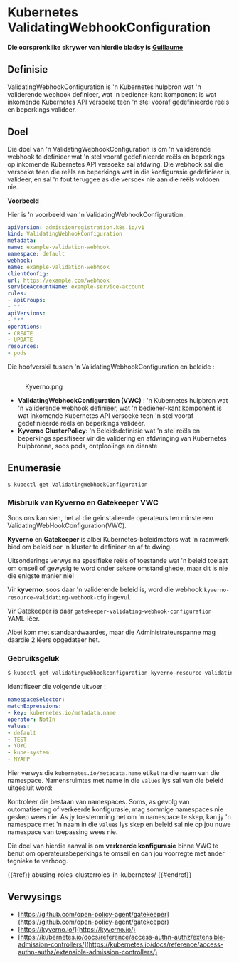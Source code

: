 # Kubernetes ValidatingWebhookConfiguration

**Die oorspronklike skrywer van hierdie bladsy is** [**Guillaume**](https://www.linkedin.com/in/guillaume-chapela-ab4b9a196)

## Definisie

ValidatingWebhookConfiguration is 'n Kubernetes hulpbron wat 'n validerende webhook definieer, wat 'n bediener-kant komponent is wat inkomende Kubernetes API versoeke teen 'n stel vooraf gedefinieerde reëls en beperkings valideer.

## Doel

Die doel van 'n ValidatingWebhookConfiguration is om 'n validerende webhook te definieer wat 'n stel vooraf gedefinieerde reëls en beperkings op inkomende Kubernetes API versoeke sal afdwing. Die webhook sal die versoeke teen die reëls en beperkings wat in die konfigurasie gedefinieer is, valideer, en sal 'n fout teruggee as die versoek nie aan die reëls voldoen nie.

**Voorbeeld**

Hier is 'n voorbeeld van 'n ValidatingWebhookConfiguration:
```yaml
apiVersion: admissionregistration.k8s.io/v1
kind: ValidatingWebhookConfiguration
metadata:
name: example-validation-webhook
namespace: default
webhook:
name: example-validation-webhook
clientConfig:
url: https://example.com/webhook
serviceAccountName: example-service-account
rules:
- apiGroups:
- ""
apiVersions:
- "*"
operations:
- CREATE
- UPDATE
resources:
- pods
```
Die hoofverskil tussen 'n ValidatingWebhookConfiguration en beleide :&#x20;

<figure><img src="../../images/Kyverno.png" alt=""><figcaption><p>Kyverno.png</p></figcaption></figure>

- **ValidatingWebhookConfiguration (VWC)** : 'n Kubernetes hulpbron wat 'n validerende webhook definieer, wat 'n bediener-kant komponent is wat inkomende Kubernetes API versoeke teen 'n stel vooraf gedefinieerde reëls en beperkings valideer.
- **Kyverno ClusterPolicy**: 'n Beleidsdefinisie wat 'n stel reëls en beperkings spesifiseer vir die validering en afdwinging van Kubernetes hulpbronne, soos pods, ontplooiings en dienste

## Enumerasie
```
$ kubectl get ValidatingWebhookConfiguration
```
### Misbruik van Kyverno en Gatekeeper VWC

Soos ons kan sien, het al die geïnstalleerde operateurs ten minste een ValidatingWebHookConfiguration(VWC).

**Kyverno** en **Gatekeeper** is albei Kubernetes-beleidmotors wat 'n raamwerk bied om beleid oor 'n kluster te definieer en af te dwing.

Uitsonderings verwys na spesifieke reëls of toestande wat 'n beleid toelaat om omseil of gewysig te word onder sekere omstandighede, maar dit is nie die enigste manier nie!

Vir **kyverno**, soos daar 'n validerende beleid is, word die webhook `kyverno-resource-validating-webhook-cfg` ingevul.

Vir Gatekeeper is daar `gatekeeper-validating-webhook-configuration` YAML-lêer.

Albei kom met standaardwaardes, maar die Administrateurspanne mag daardie 2 lêers opgedateer het.

### Gebruiksgeluk
```bash
$ kubectl get validatingwebhookconfiguration kyverno-resource-validating-webhook-cfg -o yaml
```
Identifiseer die volgende uitvoer :
```yaml
namespaceSelector:
matchExpressions:
- key: kubernetes.io/metadata.name
operator: NotIn
values:
- default
- TEST
- YOYO
- kube-system
- MYAPP
```
Hier verwys die `kubernetes.io/metadata.name` etiket na die naam van die namespace. Namensruimtes met name in die `values` lys sal van die beleid uitgesluit word:

Kontroleer die bestaan van namespaces. Soms, as gevolg van outomatisering of verkeerde konfigurasie, mag sommige namespaces nie geskep wees nie. As jy toestemming het om 'n namespace te skep, kan jy 'n namespace met 'n naam in die `values` lys skep en beleid sal nie op jou nuwe namespace van toepassing wees nie.

Die doel van hierdie aanval is om **verkeerde konfigurasie** binne VWC te benut om operateursbeperkings te omseil en dan jou voorregte met ander tegnieke te verhoog.

{{#ref}}
abusing-roles-clusterroles-in-kubernetes/
{{#endref}}

## Verwysings

- [https://github.com/open-policy-agent/gatekeeper](https://github.com/open-policy-agent/gatekeeper)
- [https://kyverno.io/](https://kyverno.io/)
- [https://kubernetes.io/docs/reference/access-authn-authz/extensible-admission-controllers/](https://kubernetes.io/docs/reference/access-authn-authz/extensible-admission-controllers/)

